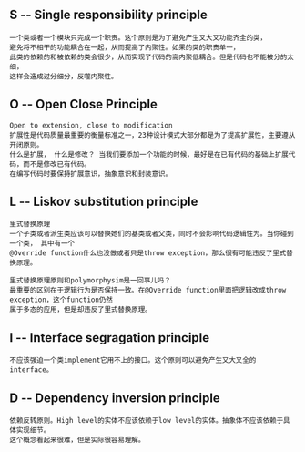 ## S -- Single responsibility principle
```
一个类或者一个模块只完成一个职责。这个原则是为了避免产生又大又功能齐全的类，
避免将不相干的功能耦合在一起，从而提高了内聚性。如果的类的职责单一，
此类的依赖的和被依赖的类会很少，从而实现了代码的高内聚低耦合。但是代码也不能被分的太细，
这样会造成过分细分，反噬内聚性。
```

## O -- Open Close Principle
```
Open to extension, close to modification
扩展性是代码质量最重要的衡量标准之一，23种设计模式大部分都是为了提高扩展性，主要遵从开闭原则。
什么是扩展， 什么是修改？ 当我们要添加一个功能的时候，最好是在已有代码的基础上扩展代码，而不是修改已有代码。
在编写代码时要保持扩展意识，抽象意识和封装意识。
```

## L -- Liskov substitution principle 
```
里式替换原理
一个子类或者派生类应该可以替换她们的基类或者父类，同时不会影响代码逻辑性为。当你碰到一个类， 其中有一个
@Override function什么也没做或者只是throw exception，那么很有可能违反了里式替换原理。

里式替换原理原则和polymorphysim是一回事儿吗？
最重要的区别在于逻辑行为是否保持一致。在@Override function里面把逻辑改成throw exception，这个function仍然
属于多态的应用，但是却违反了里式替换原理。

```

## I -- Interface segragation principle
```
不应该强迫一个类implement它用不上的接口。这个原则可以避免产生又大又全的interface。
```

## D -- Dependency inversion principle
```
依赖反转原则。High level的实体不应该依赖于low level的实体。抽象体不应该依赖于具体实现细节。
这个概念看起来很难，但是实际很容易理解。
```
